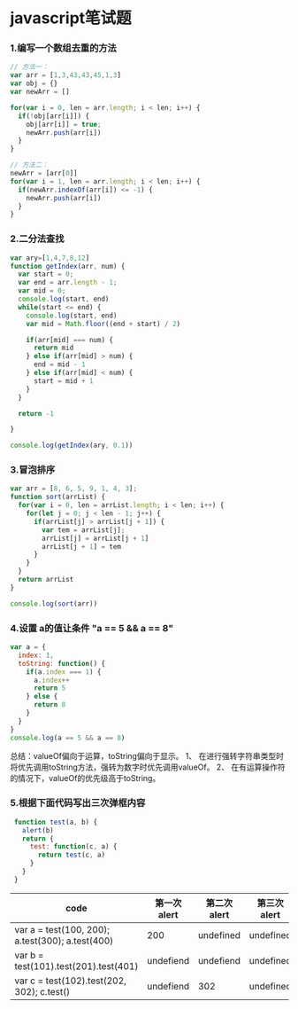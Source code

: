 # javascript笔试题

### 1.编写一个数组去重的方法

```js
// 方法一：
var arr = [1,3,43,43,45,1,3]
var obj = {}
var newArr = []

for(var i = 0, len = arr.length; i < len; i++) {
  if(!obj[arr[i]]) {
    obj[arr[i]] = true;
    newArr.push(arr[i])
  }
}

// 方法二：
newArr = [arr[0]]
for(var i = 1, len = arr.length; i < len; i++) {
  if(newArr.indexOf(arr[i]) <= -1) {
    newArr.push(arr[i])
  }
}
```

### 2.二分法查找

```js
var ary=[1,4,7,8,12]
function getIndex(arr, num) {
  var start = 0;
  var end = arr.length - 1;
  var mid = 0;
  console.log(start, end)
  while(start <= end) {
    console.log(start, end)
    var mid = Math.floor((end + start) / 2)

    if(arr[mid] === num) {
      return mid
    } else if(arr[mid] > num) {
      end = mid - 1
    } else if(arr[mid] < num) {
      start = mid + 1
    }
  }

  return -1

}

console.log(getIndex(ary, 0.1))
```

### 3.冒泡排序

```js
var arr = [8, 6, 5, 9, 1, 4, 3];
function sort(arrList) {
  for(var i = 0, len = arrList.length; i < len; i++) {
    for(let j = 0; j < len - 1; j++) {
      if(arrList[j] > arrList[j + 1]) {
        var tem = arrList[j];
        arrList[j] = arrList[j + 1]
        arrList[j + 1] = tem
      }
    }
  }
  return arrList
}

console.log(sort(arr))
```

### 4.设置 a的值让条件 "a == 5 && a == 8"

```js
var a = {
  index: 1,
  toString: function() {
    if(a.index === 1) {
      a.index++
      return 5
    } else {
      return 8
    }
  }
}
console.log(a == 5 && a == 8)

```

总结：valueOf偏向于运算，toString偏向于显示。
1、 在进行强转字符串类型时将优先调用toString方法，强转为数字时优先调用valueOf。
2、 在有运算操作符的情况下，valueOf的优先级高于toString。

### 5.根据下面代码写出三次弹框内容
```js
 function test(a, b) {
   alert(b)
   return {
     test: function(c, a) {
       return test(c, a)
     }
   }
 }
```
|code | 第一次alert | 第二次alert | 第三次alert |
|--- | --- | --- | --- |
| var a = test(100, 200); a.test(300); a.test(400) | 200 | undefined | undefined |
| var b = test(101).test(201).test(401) | undefiend  | undefiend  | undefined |
| var c = test(102).test(202, 302); c.test() | undefiend | 302 | undefined  |

